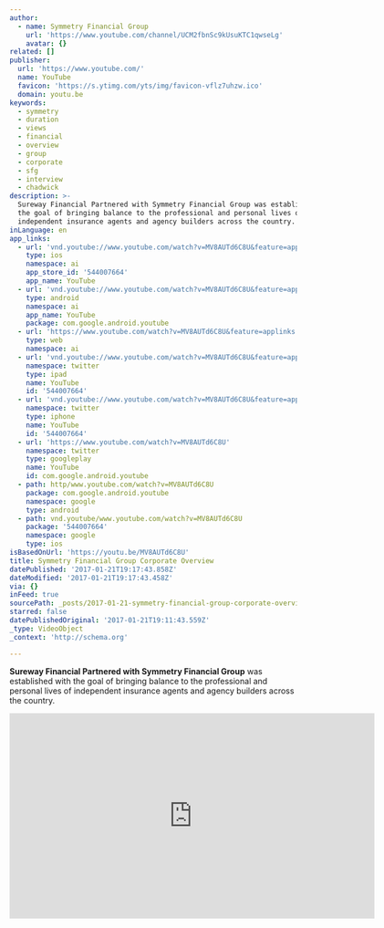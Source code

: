 ```yaml
---
author:
  - name: Symmetry Financial Group
    url: 'https://www.youtube.com/channel/UCM2fbnSc9kUsuKTC1qwseLg'
    avatar: {}
related: []
publisher:
  url: 'https://www.youtube.com/'
  name: YouTube
  favicon: 'https://s.ytimg.com/yts/img/favicon-vflz7uhzw.ico'
  domain: youtu.be
keywords:
  - symmetry
  - duration
  - views
  - financial
  - overview
  - group
  - corporate
  - sfg
  - interview
  - chadwick
description: >-
  Sureway Financial Partnered with Symmetry Financial Group was established with
  the goal of bringing balance to the professional and personal lives of
  independent insurance agents and agency builders across the country.
inLanguage: en
app_links:
  - url: 'vnd.youtube://www.youtube.com/watch?v=MV8AUTd6C8U&feature=applinks'
    type: ios
    namespace: ai
    app_store_id: '544007664'
    app_name: YouTube
  - url: 'vnd.youtube://www.youtube.com/watch?v=MV8AUTd6C8U&feature=applinks'
    type: android
    namespace: ai
    app_name: YouTube
    package: com.google.android.youtube
  - url: 'https://www.youtube.com/watch?v=MV8AUTd6C8U&feature=applinks'
    type: web
    namespace: ai
  - url: 'vnd.youtube://www.youtube.com/watch?v=MV8AUTd6C8U&feature=applinks'
    namespace: twitter
    type: ipad
    name: YouTube
    id: '544007664'
  - url: 'vnd.youtube://www.youtube.com/watch?v=MV8AUTd6C8U&feature=applinks'
    namespace: twitter
    type: iphone
    name: YouTube
    id: '544007664'
  - url: 'https://www.youtube.com/watch?v=MV8AUTd6C8U'
    namespace: twitter
    type: googleplay
    name: YouTube
    id: com.google.android.youtube
  - path: http/www.youtube.com/watch?v=MV8AUTd6C8U
    package: com.google.android.youtube
    namespace: google
    type: android
  - path: vnd.youtube/www.youtube.com/watch?v=MV8AUTd6C8U
    package: '544007664'
    namespace: google
    type: ios
isBasedOnUrl: 'https://youtu.be/MV8AUTd6C8U'
title: Symmetry Financial Group Corporate Overview
datePublished: '2017-01-21T19:17:43.858Z'
dateModified: '2017-01-21T19:17:43.458Z'
via: {}
inFeed: true
sourcePath: _posts/2017-01-21-symmetry-financial-group-corporate-overview.md
starred: false
datePublishedOriginal: '2017-01-21T19:11:43.559Z'
_type: VideoObject
_context: 'http://schema.org'

---
```

**Sureway Financial Partnered with Symmetry Financial Group** was established with the goal of bringing balance to the professional and personal lives of independent insurance agents and agency builders across the country.

<iframe src="https://cdn.embedly.com/widgets/media.html?src=https%3A%2F%2Fwww.youtube.com%2Fembed%2FMV8AUTd6C8U%3Ffeature%3Doembed&amp;url=http%3A%2F%2Fwww.youtube.com%2Fwatch%3Fv%3DMV8AUTd6C8U&amp;image=https%3A%2F%2Fi.ytimg.com%2Fvi%2FMV8AUTd6C8U%2Fhqdefault.jpg&amp;key=b7d04c9b404c499eba89ee7072e1c4f7&amp;type=text%2Fhtml&amp;schema=youtube" width="640" height="360" scrolling="no" frameborder="0" allowfullscreen="" style=""></iframe>